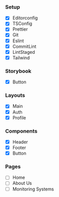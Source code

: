 ### Setup

- [x] Editorconfig
- [x] TSConfig
- [x] Prettier
- [x] Git
- [x] Eslint
- [x] CommitLint
- [x] LintStaged
- [x] Tailwind

### Storybook

- [x] Button

### Layouts

- [x] Main
- [x] Auth
- [x] Profile

### Components

- [x] Header
- [x] Footer
- [x] Button

### Pages

- [ ] Home
- [ ] About Us
- [ ] Monitoring Systems
